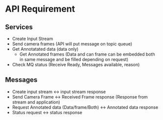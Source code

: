 # API Requirement

## Services
* Create Input Stream
* Send camera frames (API will put message on topic queue)
* Get Annotatated data (data only)
  * Get Annotated frames (Data and can frame can be embedded both in same message and be filled depending on request)
* Check MQ status (Receive Ready, Messages available, reason)

## Messages
* Create input stream <-> input stream response
* Send Camera Frame <-> Received Frame response (Response from stream and application)
* Request Annotated data (Data/frame/Both) <-> Annotated data response
* Status request <-> status response
